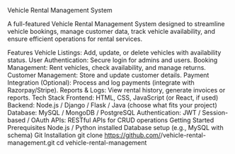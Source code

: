 Vehicle Rental Management System 

 
A full-featured Vehicle Rental Management System designed to streamline vehicle bookings, manage customer data, track vehicle availability, and ensure efficient operations for rental services.

Features Vehicle Listings: Add, update, or delete vehicles with availability status. User Authentication: Secure login for admins and users. Booking Management: Rent vehicles, check availability, and manage returns. Customer Management: Store and update customer details. Payment Integration (Optional): Process and log payments (integrate with Razorpay/Stripe). Reports & Logs: View rental history, generate invoices or reports. Tech Stack Frontend: HTML, CSS, JavaScript (or React, if used) Backend: Node.js / Django / Flask / Java (choose what fits your project) Database: MySQL / MongoDB / PostgreSQL Authentication: JWT / Session-based / OAuth APIs: RESTful APIs for CRUD operations Getting Started Prerequisites Node.js / Python installed Database setup (e.g., MySQL with schema) Git Installation git clone https://github.com/<your-username>/vehicle-rental-management.git cd vehicle-rental-management 

